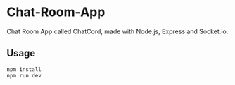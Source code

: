# Chat-Room-App
Chat Room App called ChatCord, made with Node.js, Express and Socket.io.

## Usage

```
npm install
npm run dev

```
